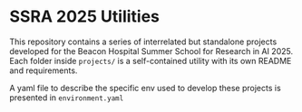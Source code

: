# SSRA 2025 Utilities

This repository contains a series of interrelated but standalone projects developed for the Beacon Hospital Summer School for Research in AI 2025.
Each folder inside `projects/` is a self-contained utility with its own README and requirements.

A yaml file to describe the specific env used to develop these projects is presented in  `environment.yaml`  
